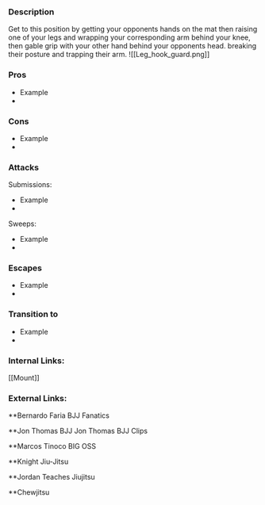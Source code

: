 ### Description
Get to this position by getting your opponents hands on the mat then raising one of your legs and wrapping your corresponding arm behind your knee, then gable grip with your other hand behind your opponents head. breaking their posture and trapping their arm.
![[Leg_hook_guard.png]]

### Pros
- Example
- 
### Cons
- Example
- 

### Attacks

Submissions:
- Example
- 

Sweeps:
- Example
- 

### Escapes
- Example
- 


### Transition to
- Example
- 

### Internal Links:
[[Mount]]


### External Links:
**Bernardo Faria BJJ Fanatics[](https://www.youtube.com/channel/UCtXtqlLdZYZm3060qVExXkA) 

**Jon Thomas BJJ [](https://www.youtube.com/channel/UCBNsOFfO-TZDIpygfz5paaQ)
Jon Thomas BJJ Clips [](https://www.youtube.com/channel/UCG4TX-FaQdT7Z-e3NWx8Wyw)

**Marcos Tinoco BIG OSS[](https://www.youtube.com/channel/UCilIX_yDgcTP3j7zMjJTIvg)

**Knight Jiu-Jitsu[](https://www.youtube.com/channel/UCDaSNu2fM3JL4VdlSwcFtOw)

**Jordan Teaches Jiujitsu [](https://www.youtube.com/channel/UCexKjyhZ5EvBTWyg6U6e5Og)

**Chewjitsu[](https://www.youtube.com/channel/UCGCZBBvu7ZnqHYHuScODbAQ)
